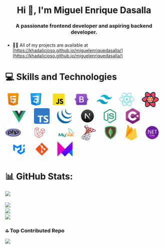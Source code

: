 <h1 align="center">Hi 👋, I'm Miguel Enrique Dasalla</h1>

###

<h3 align="center">A passionate frontend developer and aspiring backend developer.</h3>

###

- 👨‍💻 All of my projects are available at [https://khadalicioso.github.io/miguelenriquedasalla/](https://khadalicioso.github.io/miguelenriquedasalla/)

###

# 💻 Skills and Technologies

<div align="left">
  <img src="./assets/html.png" height="50" alt="html5 logo"  />
  <img width="15" />
  <img src="./assets/css.png" height="50" alt="css3 logo"  />
  <img width="15" />
  <img src="./assets/js.png" height="50" alt="javascript logo"  />
  <img width="15" />
  <img src="./assets/bootstrap.png" height="50" alt="bootstrap logo"  />
  <img width="15" />
  <img src="./assets/tailwind.png" height="50" alt="tailwind css logo"  />
  <img width="15" />
  <img src="./assets/react.png" height="50" alt="react js logo"  />
  <img width="15" />
  <img src="./assets/reactquery.png" height="50" alt="react query logo"  />
  <img width="15" />
  <img src="./assets/vue.png" height="50" alt="vue js logo"  />
  <img width="15" />
  <img src="./assets/ts.png" height="50" alt="typescript logo"  />
  <img width="15" />
  <img src="./assets/jquery.png" height="50" alt="jquery logo"  />
  <img width="15" />
  <img src="./assets/next.png" height="50" alt="next js logo"  />
  <img width="15" />
  <img src="./assets/node.png" height="50" alt="node js logo"  />
  <img width="15" />
  <img src="./assets/csharp.png" height="50" alt="csharp logo"  />
  <img width="15" />
  <img src="./assets/php.png" height="50" alt="php logo"  />
  <img width="15" />
  <img src="./assets/laravel.png" height="50" alt="laravel logo"  />
  <img width="15" />
  <img src="./assets/mysql.png" height="50" alt="mysql logo"  />
  <img width="15" />
  <img src="./assets/sqlserver.png" height="50" alt="sql server logo"  />
  <img width="15" />
  <img src="./assets/mongodb.png" height="50" alt="mongodb logo"  />
  <img width="15" />
  <img src="./assets/firebase.png" height="50" alt="firebase logo"  />
  <img width="15" />
  <img src="./assets/dotnet.png" height="50" alt="dotnet core logo"  />
  <img width="15" />
  <img src="./assets/mui.png" height="50" alt="material ui logo"  />
  <img width="15" />
  <img src="./assets/git.png" height="50" alt="git logo"  />
  <img width="15" />
  <img src="./assets/framer.png" height="50" alt="framer motion logo"  />
  <img width="15" />
</div>

###

# 📊 GitHub Stats:

[![](https://visitcount.itsvg.in/api?id=khadalicioso&icon=0&color=15)](https://visitcount.itsvg.in)<br/><br/>
![](https://github-readme-stats.vercel.app/api/top-langs/?username=khadalicioso&theme=react&hide_border=false&include_all_commits=true&count_private=false&layout=compact)<br/>
![](https://github-readme-stats.vercel.app/api?username=khadalicioso&theme=react&hide_border=false&include_all_commits=true&count_private=false)<br/>
![](https://github-readme-streak-stats.herokuapp.com/?user=khadalicioso&theme=react&hide_border=false)

###

### 🔝 Top Contributed Repo

![](https://github-contributor-stats.vercel.app/api?username=khadalicioso&limit=5&theme=dark&combine_all_yearly_contributions=true)
